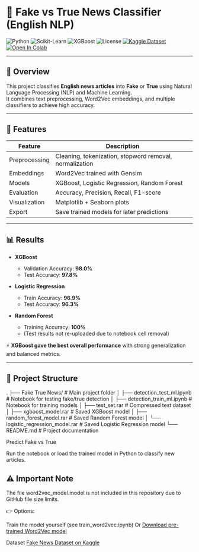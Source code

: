 # 📰 Fake vs True News Classifier (English NLP)

![Python](https://img.shields.io/badge/Python-3.8%2B-blue)
![Scikit-Learn](https://img.shields.io/badge/Scikit--Learn-ML-orange)
![XGBoost](https://img.shields.io/badge/XGBoost-Boosting-green)
![License](https://img.shields.io/badge/License-MIT-lightgrey)
[![Kaggle Dataset](https://img.shields.io/badge/Dataset-Kaggle-blue)](https://www.kaggle.com/datasets/clmentbisaillon/fake-and-real-news-dataset)
[![Open In Colab](https://colab.research.google.com/assets/colab-badge.svg)](https://colab.research.google.com/)

---

## 📌 Overview
This project classifies **English news articles** into **Fake** or **True** using Natural Language Processing (NLP) and Machine Learning.  
It combines text preprocessing, Word2Vec embeddings, and multiple classifiers to achieve high accuracy.

---

## 🚀 Features

| Feature | Description |
|---------|-------------|
| Preprocessing | Cleaning, tokenization, stopword removal, normalization |
| Embeddings | Word2Vec trained with Gensim |
| Models | XGBoost, Logistic Regression, Random Forest |
| Evaluation | Accuracy, Precision, Recall, F1-score |
| Visualization | Matplotlib + Seaborn plots |
| Export | Save trained models for later predictions |

---

## 📊 Results

- **XGBoost**
  - Validation Accuracy: **98.0%**
  - Test Accuracy: **97.8%**

- **Logistic Regression**
  - Train Accuracy: **96.9%**
  - Test Accuracy: **96.3%**

- **Random Forest**
  - Training Accuracy: **100%**
  - (Test results not re-uploaded due to notebook cell removal)

⚡ **XGBoost gave the best overall performance** with strong generalization and balanced metrics.

---

## 📂 Project Structure

.
├── Fake True News/ # Main project folder
│ ├── detection_test_ml.ipynb # Notebook for testing fake/true detection
│ ├── detection_train_ml.ipynb # Notebook for training models
│ ├── test_set.rar # Compressed test dataset
│ ├── xgboost_model.rar # Saved XGBoost model
│ ├── random_forest_model.rar # Saved Random Forest model
│ └── logistic_regression_model.rar # Saved Logistic Regression model
└── README.md # Project documentation

Predict Fake vs True

Run the notebook or load the trained model in Python to classify new articles.

## ⚠️ Important Note

The file word2vec_model.model is not included in this repository due to GitHub file size limits.

👉 Options:

Train the model yourself (see train_word2vec.ipynb)
Or
[Download pre-trained Word2Vec model](https://drive.google.com/file/d/1pZrxH1gXuTYoNm08FdwpNibh98HqMxdG/view?usp=sharing)

Dataset
[Fake News Dataset on Kaggle](https://www.kaggle.com/datasets/clmentbisaillon/fake-and-real-news-dataset)
